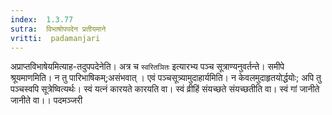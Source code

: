 ```yaml
---
index:  1.3.77
sutra:  विभाषोपपदेन प्रतीयमाने
vritti:  padamanjari
---
```


अप्राप्तविभाषेयमित्याह-तदुपपदेनेति। अत्र च `स्वरितञितः` इत्यारभ्य पञ्च सूत्राण्यनुवर्तन्ते। समीपे श्रूयमाणमिति। न तु पारिभाषिकम्;असंभवात् । एवं पञ्चसूत्र्यामुदाहार्यमिति। न केवलमुदाहृतयोर्द्धयोः; अपि तु पञ्चस्वपि सूत्रेष्वित्यर्थः। स्वं यत्नं कारयते कारयति वा। स्वं व्रीहिं संयच्छते संयच्छतीति वा। स्वं गां जानीते जानीते वा।।
पदमञ्जरी
